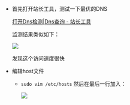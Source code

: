- 首先打开站长工具，测试一下最优的DNS

  [打开Dns检测|Dns查询 - 站长工具](http://tool.chinaz.com/dns?type=1&host=github.com&ip=)

  监测结果类似如下：

  ![](https://ws2.sinaimg.cn/large/006tNc79ly1fr4crv9gy3j31a412mk1z.jpg)

  发现这个访问速度很快

- 编辑host文件

  - `sudo vim /etc/hosts` 然后在最后一行加入：

    ![](https://ws3.sinaimg.cn/large/006tNc79ly1fr4cu4nsnaj30o00e6gqp.jpg)